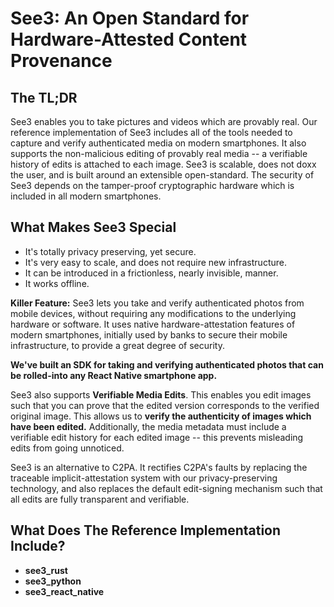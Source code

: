 # See3: An Open Standard for Hardware-Attested Content Provenance

## The TL;DR

See3 enables you to take pictures and videos which are provably real. Our reference implementation of See3 includes all of the tools needed to capture and verify authenticated media on modern smartphones. It also supports the non-malicious editing of provably real media -- a verifiable history of edits is attached to each image. See3 is scalable, does not doxx the user, and is built around an extensible open-standard. The security of See3 depends on the tamper-proof cryptographic hardware which is included in all modern smartphones. 

## What Makes See3 Special

* It's totally privacy preserving, yet secure.
* It's very easy to scale, and does not require new infrastructure.
* It can be introduced in a frictionless, nearly invisible, manner.
* It works offline.

**Killer Feature:** See3 lets you take and verify authenticated photos from mobile devices, without requiring any modifications to the underlying hardware or software. It uses native hardware-attestation features of modern smartphones, initially used by banks to secure their mobile infrastructure, to provide a great degree of security. 

**We've built an SDK for taking and verifying authenticated photos that can be rolled-into any React Native smartphone app.**

See3 also supports **Verifiable Media Edits**. This enables you edit images such that you can prove that the edited version corresponds to the verified original image. This allows us to **verify the authenticity of images which have been edited.** Additionally, the media metadata must include a verifiable edit history for each edited image -- this prevents misleading edits from going unnoticed.

See3 is an alternative to C2PA. It rectifies C2PA's faults by replacing the traceable implicit-attestation system with our privacy-preserving technology, and also replaces the default edit-signing mechanism such that all edits are fully transparent and verifiable.

## What Does The Reference Implementation Include?

- **see3_rust**
- **see3_python**
- **see3_react_native**
